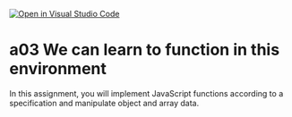 [![Open in Visual Studio Code](https://classroom.github.com/assets/open-in-vscode-f059dc9a6f8d3a56e377f745f24479a46679e63a5d9fe6f495e02850cd0d8118.svg)](https://classroom.github.com/online_ide?assignment_repo_id=6119235&assignment_repo_type=AssignmentRepo)
# a03 We can learn to function in this environment
In this assignment, you will implement JavaScript functions according to a specification and manipulate object and array data.
